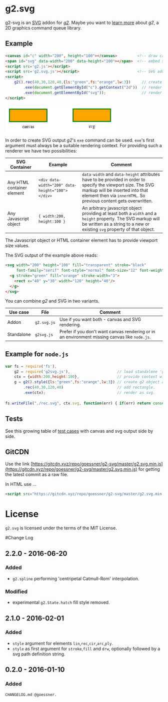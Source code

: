# g2.svg

g2-svg is an [SVG](http://www.w3.org/Graphics/SVG/) addon for [_g2_](https://github.com/goessner/g2).
Maybe you want to [learn more](https://github.com/goessner/g2) about _g2_, a 2D graphics command queue library.

## Example

```html
<canvas id="c" width="200", height="100"></canvas>         <!-- draw canvas graphics here -->
<span id="svg" data-width="200" data-height="100"></span>  <!-- embed svg markup here -->
<script src='g2.js'></script>
<script src='g2.svg.js'></script>                          <!-- SVG addon for g2 -->
<script>
    g2().rec(40,30,120,40,{ls:"green",fs:"orange",lw:3})     // create g2 object, add rectangle with style.
        .exe(document.getElementById("c").getContext("2d"))  // render to canvas.
        .exe(document.getElementById("svg"));                // render as svg to 'span' element.
</script>
```
![canvas %amp; svg](img/rects.png)

In order to create SVG output _g2_'s `exe` command can be used. `exe`'s first argument must always be a
suitable rendering context. For providing such a renderer we have two possibilities:

SVG Container | Example | Comment
-------- |------- | ---
Any HTML container element | `<div data-width="200" data-height="100"></div>` | `data-width` and `data-height` attributes have to be provided in order to specify the viewport size. The SVG markup will be inserted into that element then via `innerHTML`. So previous content gets overwritten. 
Any Javascript object | `{ width:200, height:100 }` |  An arbitrary javascript object providing at least both a `width` and a `height` property. The SVG markup will be written as a string to a new or existing `svg` property of that object.

The Javascript object or HTML container element has to provide viewport size values.

The SVG output of the example above reads:
```html
<svg width="200" height="100" fill="transparent" stroke="black" 
     font-family="serif" font-style="normal" font-size="12" font-weight="normal">
  <g stroke="green" fill="orange" stroke-width="3">
    <rect x="40" y="30" width="120" height="40"/>
  </g>
</svg>
```

You can combine _g2_ and SVG in two variants.

Use case | File | Comment
-------- |------- | ---
Addon | `g2.svg.js` | Use if you want both - canvas and SVG rendering. 
Standalone | `g2svg.js` |  Prefer if you don't want canvas rendering or in an environment missing canvas like `node.js`.


## Example for `node.js`
```javascript
var fs = require('fs'),                          
    g2 = require('g2svg.js'),                     // load standalone 'g2+svg' file.
    ctx = {width:200,height:100},                 // provide context with viewport size.
    g = g2().style({ls:"green",fs:"orange",lw:3}) // create g2 object and add style.
        .rec(40,30,120,40)                        // add rectangle.
        .exe(ctx);                                // render as svg.

fs.writeFile("./rec.svg", ctx.svg, function(err) { if(err) return console.log(err); });
```

## Tests

See this growing table of [test cases](https://goessner.github.io/g2-svg/test/index.html) with canvas and svg output side by side.

## GitCDN
Use the link [https://gitcdn.xyz/repo/goessner/g2-svg/master/g2.svg.min.js](https://gitcdn.xyz/repo/goessner/g2-svg/master/g2.svg.min.js)
for getting the latest commit as a raw file.

In HTML use ...
```html
<script src="https://gitcdn.xyz/repo/goessner/g2-svg/master/g2.svg.min.js"></script>
```

# License
`g2.svg` is licensed under the terms of the MIT License.


#Change Log

## 2.2.0 - 2016-06-20
### Added

* `g2.spline` performing 'centripetal Catmull-Rom' interpolation.

### Modified

* experimental `g2.State.hatch` fill style removed.

## 2.1.0 - 2016-02-01

### Added

* `style` argument for elements `lin`,`rec`,`cir`,`arc`,`ply`.
* `style` as first argument for `stroke`,`fill` and `drw`, optionally followed by a svg path definition string.


## 0.2.0 - 2016-01-10

### Added

    CHANGELOG.md @goessner.
